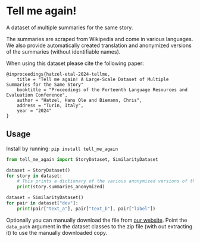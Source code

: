 # Tell me again!

A dataset of multiple summaries for the same story.

The summaries are scraped from Wikipedia and come in various languages.
We also provide automatically created translation and anonymized versions of the summaries (without identifiable names).


When using this dataset please cite the following paper:
```
@inproceedings{hatzel-etal-2024-tellme,
    title = "Tell me again! A Large-Scale Dataset of Multiple Summaries for the Same Story"
    booktitle = "Proceedings of the Forteenth Language Resources and Evaluation Conference",
    author = "Hatzel, Hans Ole and Biemann, Chris",
    address = "Turin, Italy",
    year = "2024"
}
```


## Usage
Install by running: `pip install tell_me_again`

```python
from tell_me_again import StoryDataset, SimilarityDataset

dataset = StoryDataset()
for story in dataset:
    # This prints a dictionary of the various anonymized versions of the story
    print(story.summaries_anonymized)

dataset = SimilarityDataset()
for pair in dataset["dev"]:
    print(pair["text_a"], pair["text_b"], pair["label"])
```

Optionally you can manually download the file from [our website](https://ltdata1.informatik.uni-hamburg.de/tell_me_again_v1.zip).
Point the `data_path` argument in the dataset classes to the zip file (with out extracting it) to use the manually downloaded copy.
